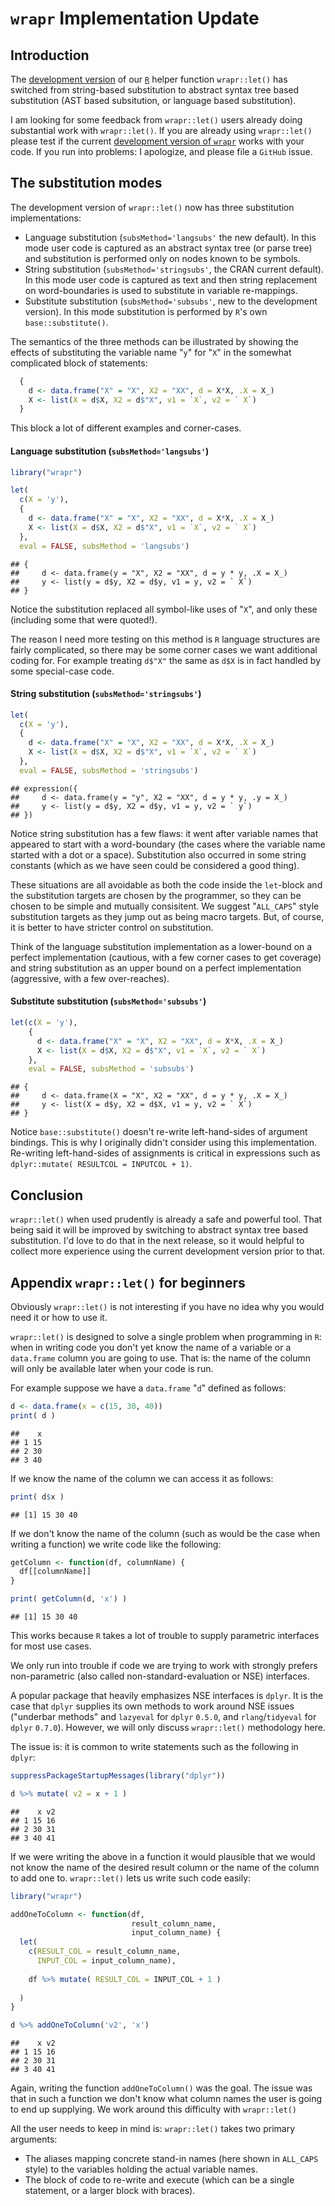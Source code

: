 `wrapr` Implementation Update
=============================

Introduction
------------

The [development version](https://github.com/WinVector/wrapr) of our [`R`](https://cran.r-project.org) helper function `wrapr::let()` has switched from string-based substitution to abstract syntax tree based substitution (AST based subsitution, or language based substitution).

I am looking for some feedback from `wrapr::let()` users already doing substantial work with `wrapr::let()`. If you are already using `wrapr::let()` please test if the current [development version of `wrapr`](https://github.com/WinVector/wrapr) works with your code. If you run into problems: I apologize, and please file a `GitHub` issue.

The substitution modes
----------------------

The development version of `wrapr::let()` now has three substitution implementations:

-   Language substitution (`subsMethod='langsubs'` the new default). In this mode user code is captured as an abstract syntax tree (or parse tree) and substitution is performed only on nodes known to be symbols.
-   String substitution (`subsMethod='stringsubs'`, the CRAN current default). In this mode user code is captured as text and then string replacement on word-boundaries is used to substitute in variable re-mappings.
-   Substitute substitution (`subsMethod='subsubs'`, new to the development version). In this mode substitution is performed by `R`'s own `base::substitute()`.

The semantics of the three methods can be illustrated by showing the effects of substituting the variable name "`y`" for "`X`" in the somewhat complicated block of statements:

``` r
  {
    d <- data.frame("X" = "X", X2 = "XX", d = X*X, .X = X_)
    X <- list(X = d$X, X2 = d$"X", v1 = `X`, v2 = ` X`)
  }
```

This block a lot of different examples and corner-cases.

#### Language substitution (`subsMethod='langsubs'`)

``` r
library("wrapr")

let(
  c(X = 'y'), 
  {
    d <- data.frame("X" = "X", X2 = "XX", d = X*X, .X = X_)
    X <- list(X = d$X, X2 = d$"X", v1 = `X`, v2 = ` X`)
  },
  eval = FALSE, subsMethod = 'langsubs')
```

    ## {
    ##     d <- data.frame(y = "X", X2 = "XX", d = y * y, .X = X_)
    ##     y <- list(y = d$y, X2 = d$y, v1 = y, v2 = ` X`)
    ## }

Notice the substitution replaced all symbol-like uses of "`X`", and only these (including some that were quoted!).

The reason I need more testing on this method is `R` language structures are fairly complicated, so there may be some corner cases we want additional coding for. For example treating `d$"X"` the same as `d$X` is in fact handled by some special-case code.

#### String substitution (`subsMethod='stringsubs'`)

``` r
let(
  c(X = 'y'), 
  {
    d <- data.frame("X" = "X", X2 = "XX", d = X*X, .X = X_)
    X <- list(X = d$X, X2 = d$"X", v1 = `X`, v2 = ` X`)
  },
  eval = FALSE, subsMethod = 'stringsubs')
```

    ## expression({
    ##     d <- data.frame(y = "y", X2 = "XX", d = y * y, .y = X_)
    ##     y <- list(y = d$y, X2 = d$y, v1 = y, v2 = ` y`)
    ## })

Notice string substitution has a few flaws: it went after variable names that appeared to start with a word-boundary (the cases where the variable name started with a dot or a space). Substitution also occurred in some string constants (which as we have seen could be considered a good thing).

These situations are all avoidable as both the code inside the `let`-block and the substitution targets are chosen by the programmer, so they can be chosen to be simple and mutually consisitent. We suggest "`ALL_CAPS`" style substitution targets as they jump out as being macro targets. But, of course, it is better to have stricter control on substitution.

Think of the language substitution implementation as a lower-bound on a perfect implementation (cautious, with a few corner cases to get coverage) and string substitution as an upper bound on a perfect implementation (aggressive, with a few over-reaches).

#### Substitute substitution (`subsMethod='subsubs'`)

``` r
let(c(X = 'y'), 
    {
      d <- data.frame("X" = "X", X2 = "XX", d = X*X, .X = X_)
      X <- list(X = d$X, X2 = d$"X", v1 = `X`, v2 = ` X`)
    },
    eval = FALSE, subsMethod = 'subsubs')
```

    ## {
    ##     d <- data.frame(X = "X", X2 = "XX", d = y * y, .X = X_)
    ##     y <- list(X = d$y, X2 = d$X, v1 = y, v2 = ` X`)
    ## }

Notice `base::substitute()` doesn't re-write left-hand-sides of argument bindings. This is why I originally didn't consider using this implementation. Re-writing left-hand-sides of assignments is critical in expressions such as `dplyr::mutate( RESULTCOL = INPUTCOL + 1)`.

Conclusion
----------

`wrapr::let()` when used prudently is already a safe and powerful tool. That being said it will be improved by switching to abstract syntax tree based substitution. I'd love to do that in the next release, so it would helpful to collect more experience using the current development version prior to that.

Appendix `wrapr::let()` for beginners
-------------------------------------

Obviously `wrapr::let()` is not interesting if you have no idea why you would need it or how to use it.

`wrapr::let()` is designed to solve a single problem when programming in `R`: when in writing code you don't yet know the name of a variable or a `data.frame` column you are going to use. That is: the name of the column will only be available later when your code is run.

For example suppose we have a `data.frame` "`d`" defined as follows:

``` r
d <- data.frame(x = c(15, 30, 40))
print( d )
```

    ##    x
    ## 1 15
    ## 2 30
    ## 3 40

If we know the name of the column we can access it as follows:

``` r
print( d$x )
```

    ## [1] 15 30 40

If we don't know the name of the column (such as would be the case when writing a function) we write code like the following:

``` r
getColumn <- function(df, columnName) {
  df[[columnName]]
}

print( getColumn(d, 'x') )
```

    ## [1] 15 30 40

This works because `R` takes a lot of trouble to supply parametric interfaces for most use cases.

We only run into trouble if code we are trying to work with strongly prefers non-parametric (also called non-standard-evaluation or NSE) interfaces.

A popular package that heavily emphasizes NSE interfaces is `dplyr`. It is the case that `dplyr` supplies its own methods to work around NSE issues ("underbar methods" and `lazyeval` for `dplyr` `0.5.0`, and `rlang`/`tidyeval` for `dplyr` `0.7.0`). However, we will only discuss `wrapr::let()` methodology here.

The issue is: it is common to write statements such as the following in `dplyr`:

``` r
suppressPackageStartupMessages(library("dplyr"))

d %>% mutate( v2 = x + 1 )
```

    ##    x v2
    ## 1 15 16
    ## 2 30 31
    ## 3 40 41

If we were writing the above in a function it would plausible that we would not know the name of the desired result column or the name of the column to add one to. `wrapr::let()` lets us write such code easily:

``` r
library("wrapr")

addOneToColumn <- function(df, 
                           result_column_name, 
                           input_column_name) {
  let(
    c(RESULT_COL = result_column_name,
      INPUT_COL = input_column_name),
    
    df %>% mutate( RESULT_COL = INPUT_COL + 1 )
    
  )
}

d %>% addOneToColumn('v2', 'x')
```

    ##    x v2
    ## 1 15 16
    ## 2 30 31
    ## 3 40 41

Again, writing the function `addOneToColumn()` was the goal. The issue was that in such a function we don't know what column names the user is going to end up supplying. We work around this difficulty with `wrapr::let()`

All the user needs to keep in mind is: `wrapr::let()` takes two primary arguments:

-   The aliases mapping concrete stand-in names (here shown in `ALL_CAPS` style) to the variables holding the actual variable names.
-   The block of code to re-write and execute (which can be a single statement, or a larger block with braces).

